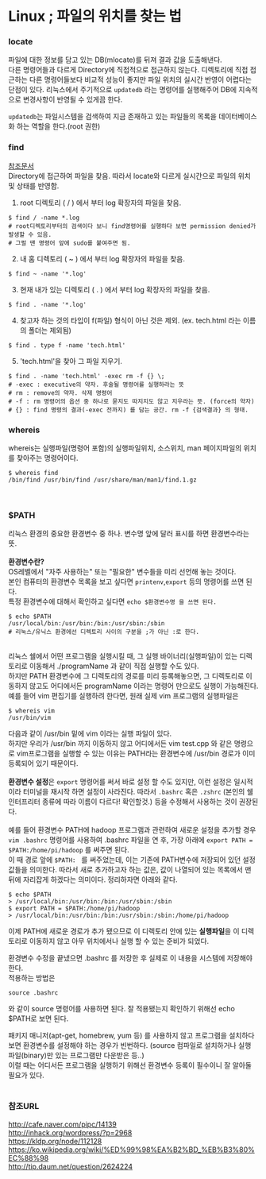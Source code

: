 # Linux ; 파일의 위치를 찾는 법
### locate<br>
파일에 대한 정보를 담고 있는 DB(mlocate)를 뒤져 결과 값을 도출해낸다. <br>다른 명령어들과 다르게 Directory에 직접적으로 접근하지 않는다. 디렉토리에 직접 접근하는 다른 명령어들보다 비교적 성능이 좋지만 파일 위치의 실시간 반영이 어렵다는 단점이 있다. 리눅스에서 주기적으로 `updatedb` 라는 명령어를 실행해주어 DB에 지속적으로 변경사항이 반영될 수 있게끔 한다.

`updatedb`는 파일시스템을 검색하여 지금 존재하고 있는 파일들의 목록을 데이터베이스화 하는 역할을 한다.(root 권한)<br>

### find
[참조문서](http://www.binarytides.com/linux-find-command-examples/)<br>
Directory에 접근하여 파일을 찾음. 따라서 locate와 다르게 실시간으로 파일의 위치 및 상태를 반영함. <br>

1) root 디렉토리 ( / ) 에서 부터 log 확장자의 파일을 찾음.

```
$ find / -name *.log
# root디렉토리부터의 검색이다 보니 find명령어를 실행하다 보면 permission denied가 발생할 수 있음. 
# 그럴 땐 명령어 앞에 sudo를 붙여주면 됨.
```

2) 내 홈 디렉토리 ( ~ ) 에서 부터 log 확장자의 파일을 찾음.

```
$ find ~ -name '*.log'
```

3) 현재 내가 있는 디렉토리 ( . ) 에서 부터 log 확장자의 파일을 찾음.

```
$ find . -name '*.log'
```

4) 찾고자 하는 것의 타입이 f(파일) 형식이 아닌 것은 제외. (ex. tech.html 라는 이름의 폴더는 제외됨)

```
$ find . type f -name 'tech.html'
```

5) 'tech.html'을 찾아 그 파일 지우기.

```
$ find . -name 'tech.html' -exec rm -f {} \;
# -exec : executive의 약자. 후술될 명령어를 실행하라는 뜻
# rm : remove의 약자. 삭제 명령어
# -f : rm 명령어의 옵션 중 하나로 묻지도 따지지도 않고 지우라는 뜻. (force의 약자)
# {} : find 명령의 결과(-exec 전까지) 를 담는 공간. rm -f {검색결과} 의 형태.
```


### whereis
whereis는 실행파일(명령어 포함)의 실행파일위치, 소스위치, man 페이지파일의 위치를 찾아주는 명령어이다.<br>

```
$ whereis find
/bin/find /usr/bin/find /usr/share/man/man1/find.1.gz
```
<br>

### $PATH<br>
리눅스 환경의 중요한 환경변수 중 하나. 변수명 앞에 달러 표시를 하면 환경변수라는 뜻.<br>
<br>
**환경변수란?**<br>
OS레벨에서 "자주 사용하는" 또는 "필요한" 변수들을 미리 선언해 놓는 것이다.<br>
본인 컴퓨터의 환경변수 목록을 보고 싶다면 `printenv`,`export` 등의 명령어를 쓰면 된다.<br>
특정 환경변수에 대해서 확인하고 싶다면 `echo $환경변수명 을 쓰면 된다.`<br>

```
$ echo $PATH
/usr/local/bin:/usr/bin:/bin:/usr/sbin:/sbin 
# 리눅스/유닉스 환경에선 디렉토리 사이의 구분을 ;가 아닌 :로 한다.
```
<br>
리눅스 쉘에서 어떤 프로그램을 실행시킬 때, 그 실행 바이너리(실행파일)이 있는 디렉토리로 이동해서 ./programName 과 같이 직접 실행할 수도 있다. <br>
하지만 PATH 환경변수에 그 디렉토리의 경로를 미리 등록해놓으면, 그 디렉토리로 이동하지 않고도 어디에서든 programName 이라는 명령어 만으로도 실행이 가능해진다.
예를 들어 vim 편집기를 실행하려 한다면, 원래 실제 vim 프로그램의 실행파일은

```
$ whereis vim
/usr/bin/vim
```

다음과 같이 /usr/bin 밑에 vim 이라는 실행 파일이 있다.<br>
하지만 우리가 /usr/bin 까지 이동하지 않고 어디에서든 vim test.cpp 와 같은 명령으로 vim프로그램을 실행할 수 있는 이유는 PATH라는 환경변수에 /usr/bin 경로가 이미 등록되어 있기 때문이다.
<br><br>
**환경변수 설정**은 `export` 명령어를 써서 바로 설정 할 수도 있지만, 이런 설정은 일시적이라 터미널을 재시작 하면 설정이 사라진다. 따라서 `.bashrc` 혹은 `.zshrc` (본인의 쉘인터프리터 종류에 따라 이름이 다르다! 확인할것.) 등을 수정해서 사용하는 것이 권장된다.<br><br>
예를 들어 환경변수 PATH에 hadoop 프로그램과 관련하여 새로운 설정을 추가할 경우<br> `vim .bashrc` 명령어를 사용하여 .bashrc 파일을 연 후, 가장 아래에 `export PATH = $PATH:/home/pi/hadoop` 를 써주면 된다.<br>
이 때 경로 앞에 `$PATH: ` 를 써주었는데, 이는 기존에 PATH변수에 저장되어 있던 설정 값들을 의미한다. 따라서 새로 추가하고자 하는 값은, 값이 나열되어 있는 목록에서 맨 뒤에 자리잡게 하겠다는 의미이다. 정리하자면 아래와 같다.

```
$ echo $PATH
> /usr/local/bin:/usr/bin:/bin:/usr/sbin:/sbin 
$ export PATH = $PATH:/home/pi/hadoop
> /usr/local/bin:/usr/bin:/bin:/usr/sbin:/sbin:/home/pi/hadoop
```

이제 PATH에 새로운 경로가 추가 됐으므로 이 디렉토리 안에 있는 **실행파일**을 이 디렉토리로 이동하지 않고 아무 위치에서나 실행 할 수 있는 준비가 되었다.<br>


환경변수 수정을 끝냈으면 .bashrc 를 저장한 후 실제로 이 내용을 시스템에 저장해야 한다.<br>
적용하는 방법은 

```
source .bashrc 
```
와 같이 source 명령어를 사용하면 된다. 잘 적용됐는지 확인하기 위해선 echo $PATH로 보면 된다.


패키지 매니저(apt-get, homebrew, yum 등) 를 사용하지 않고 프로그램을 설치하다 보면 환경변수를 설정해야 하는 경우가 빈번하다. (source 컴파일로 설치하거나 실행 파일(binary)만 있는 프로그램만 다운받은 등..) <br>이럴 때는 어디서든 프로그램을 실행하기 위해선 환경변수 등록이 필수이니 잘 알아둘 필요가 있다.
<br><br>


### 참조URL
http://cafe.naver.com/pipc/14139 <br>
http://inhack.org/wordpress/?p=2968 <br>
https://kldp.org/node/112128 <br>
https://ko.wikipedia.org/wiki/%ED%99%98%EA%B2%BD_%EB%B3%80%EC%88%98 <br>
http://tip.daum.net/question/2624224 <br>
